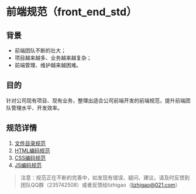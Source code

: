 # 前端规范（front_end_std）

## 背景
* 前端团队不断的壮大；
* 项目越来越多、业务越来越复杂；
* 前端管理、维护越来越困难。

## 目的
针对公司现有项目、现有业务，整理出适合公司前端开发的前端规范，提升前端团队管理水平、开发效率。

## 规范详情
1. [文件目录规范](./dir.md)
2. [HTML编码规范](./html.md)
3. [CSS编码规范](./css.md)
4. [JS编码规范](./js.md)

> 注意：规范正在不断的完善中，如发现有错误、疑问、建议，请及时反馈到团队QQ群（235742508）或者反馈给lizhigao（lizhigao@021.com）


